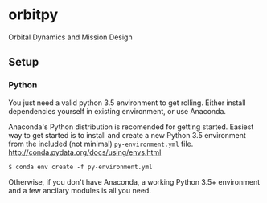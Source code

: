 # orbitpy
Orbital Dynamics and Mission Design 

## Setup

### Python
You just need a valid python 3.5 environment to get rolling. Either install dependencies yourself in existing environment, or use Anaconda. 

Anaconda's Python distribution is recomended for getting started. Easiest way to get started is to install and create a new Python 3.5 environment from the included (not minimal) `py-environment.yml` file. 
http://conda.pydata.org/docs/using/envs.html

```
$ conda env create -f py-environment.yml
```
Otherwise, if you don't have Anaconda, a working Python 3.5+ environment and a few ancilary modules is all you need. 
